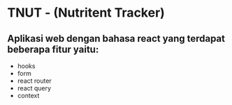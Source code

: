 # TNUT - (Nutritent Tracker)

## Aplikasi web dengan bahasa react yang terdapat beberapa fitur yaitu:

-   hooks
-   form
-   react router
-   react query
-   context
